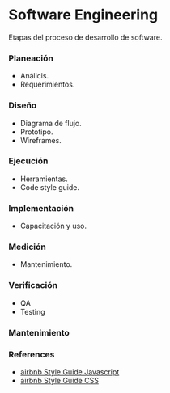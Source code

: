 # Software Engineering
Etapas del proceso de desarrollo de software.

### Planeación
- Análicis.
- Requerimientos.

### Diseño
- Diagrama de flujo.
- Prototipo.
- Wireframes.

### Ejecución
- Herramientas.
- Code style guide.

### Implementación
- Capacitación y uso.

### Medición
- Mantenimiento.

### Verificación
- QA
- Testing

### Mantenimiento

### References
- [airbnb Style Guide Javascript](https://github.com/airbnb/javascript)
- [airbnb Style Guide CSS](https://github.com/airbnb/css)
